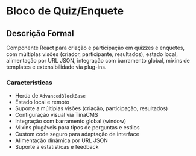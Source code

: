 # Bloco de Quiz/Enquete

## Descrição Formal
Componente React para criação e participação em quizzes e enquetes, com múltiplas visões (criador, participante, resultados), estado local, alimentação por URL JSON, integração com barramento global, mixins de templates e extensibilidade via plug-ins.

### Características
- Herda de `AdvancedBlockBase`
- Estado local e remoto
- Suporte a múltiplas visões (criação, participação, resultados)
- Configuração visual via TinaCMS
- Integração com barramento global (window)
- Mixins plugáveis para tipos de perguntas e estilos
- Custom code seguro para adaptação de interface
- Alimentação dinâmica por URL JSON
- Suporte a estatísticas e feedback
